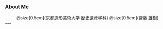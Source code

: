 ### About Me

<div style="text-align: right;">
@size[0.5em](京都造形芸術大学 歴史遺産学科) 
@size[0.5em](齋藤 雄樹)
</div>
---

